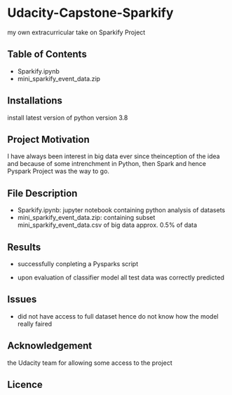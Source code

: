# Udacity-Capstone-Sparkify
my own extracurricular take on Sparkify Project


## Table of Contents

- Sparkify.ipynb
- mini_sparkify_event_data.zip

## Installations

install latest version of python version 3.8


## Project Motivation

I have always been interest in big data ever since theinception of the idea and because of some intrenchment in Python, then Spark and hence Pyspark Project was the way to go.


## File Description  

- Sparkify.ipynb: jupyter notebook containing python analysis of datasets
- mini_sparkify_event_data.zip: containing subset mini_sparkify_event_data.csv of big data approx. 0.5% of data

## Results

- successfully conpleting a Pysparks script

- upon evaluation of classifier model all test data was correctly predicted

## Issues

- did not have access to full dataset hence do not know how the model really faired

## Acknowledgement

the Udacity team for allowing some access to the project

## Licence



